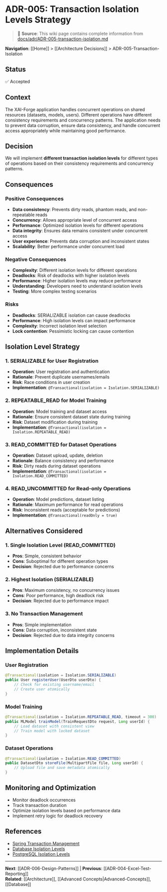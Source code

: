 # ADR-005: Transaction Isolation Levels Strategy

> 📘 **Source**: This wiki page contains complete information from [docs/adr/ADR-005-transaction-isolation.md](https://github.com/Mukaan17/xai-forge/blob/main/docs/adr/ADR-005-transaction-isolation.md)

**Navigation**: [[Home]] > [[Architecture Decisions]] > ADR-005-Transaction-Isolation

## Status
✅ Accepted

## Context
The XAI-Forge application handles concurrent operations on shared resources (datasets, models, users). Different operations have different consistency requirements and concurrency patterns. The application needs to prevent data corruption, ensure data consistency, and handle concurrent access appropriately while maintaining good performance.

## Decision
We will implement **different transaction isolation levels** for different types of operations based on their consistency requirements and concurrency patterns.

## Consequences

### Positive Consequences
- **Data consistency**: Prevents dirty reads, phantom reads, and non-repeatable reads
- **Concurrency**: Allows appropriate level of concurrent access
- **Performance**: Optimized isolation levels for different operations
- **Data integrity**: Ensures data remains consistent under concurrent access
- **User experience**: Prevents data corruption and inconsistent states
- **Scalability**: Better performance under concurrent load

### Negative Consequences
- **Complexity**: Different isolation levels for different operations
- **Deadlocks**: Risk of deadlocks with higher isolation levels
- **Performance**: Higher isolation levels may reduce performance
- **Understanding**: Developers need to understand isolation levels
- **Testing**: More complex testing scenarios

### Risks
- **Deadlocks**: SERIALIZABLE isolation can cause deadlocks
- **Performance**: High isolation levels can impact performance
- **Complexity**: Incorrect isolation level selection
- **Lock contention**: Pessimistic locking can cause contention

## Isolation Level Strategy

### 1. SERIALIZABLE for User Registration
- **Operation**: User registration and authentication
- **Rationale**: Prevent duplicate usernames/emails
- **Risk**: Race conditions in user creation
- **Implementation**: `@Transactional(isolation = Isolation.SERIALIZABLE)`

### 2. REPEATABLE_READ for Model Training
- **Operation**: Model training and dataset access
- **Rationale**: Ensure consistent dataset state during training
- **Risk**: Dataset modification during training
- **Implementation**: `@Transactional(isolation = Isolation.REPEATABLE_READ)`

### 3. READ_COMMITTED for Dataset Operations
- **Operation**: Dataset upload, update, deletion
- **Rationale**: Balance consistency and performance
- **Risk**: Dirty reads during dataset operations
- **Implementation**: `@Transactional(isolation = Isolation.READ_COMMITTED)`

### 4. READ_UNCOMMITTED for Read-only Operations
- **Operation**: Model predictions, dataset listing
- **Rationale**: Maximum performance for read operations
- **Risk**: Inconsistent reads (acceptable for predictions)
- **Implementation**: `@Transactional(readOnly = true)`

## Alternatives Considered

### 1. Single Isolation Level (READ_COMMITTED)
- **Pros**: Simple, consistent behavior
- **Cons**: Suboptimal for different operation types
- **Decision**: Rejected due to performance concerns

### 2. Highest Isolation (SERIALIZABLE)
- **Pros**: Maximum consistency, no concurrency issues
- **Cons**: Poor performance, high deadlock risk
- **Decision**: Rejected due to performance impact

### 3. No Transaction Management
- **Pros**: Simple implementation
- **Cons**: Data corruption, inconsistent state
- **Decision**: Rejected due to data integrity concerns

## Implementation Details

### User Registration
```java
@Transactional(isolation = Isolation.SERIALIZABLE)
public User registerUser(UserDto userDto) {
    // Check for existing username/email
    // Create user atomically
}
```

### Model Training
```java
@Transactional(isolation = Isolation.REPEATABLE_READ, timeout = 300)
public MLModel trainModel(TrainRequestDto request, Long userId) {
    // Load dataset with consistent view
    // Train model with locked dataset
}
```

### Dataset Operations
```java
@Transactional(isolation = Isolation.READ_COMMITTED)
public DatasetDto storeFile(MultipartFile file, Long userId) {
    // Upload file and save metadata atomically
}
```

## Monitoring and Optimization
- Monitor deadlock occurrences
- Track transaction duration
- Optimize isolation levels based on performance data
- Implement retry logic for deadlock recovery

## References
- [Spring Transaction Management](https://docs.spring.io/spring-framework/docs/current/reference/html/data-access.html#transaction)
- [Database Isolation Levels](https://en.wikipedia.org/wiki/Isolation_(database_systems))
- [PostgreSQL Isolation Levels](https://www.postgresql.org/docs/current/transaction-iso.html)

---

**Next**: [[ADR-006-Design-Patterns]] | **Previous**: [[ADR-004-Excel-Test-Reporting]]  
**Related**: [[Architecture]], [[Advanced Concepts|Advanced-Concepts]], [[Database]]
